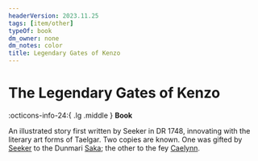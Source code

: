 ```yaml
---
headerVersion: 2023.11.25
tags: [item/other]
typeOf: book
dm_owner: none
dm_notes: color
title: Legendary Gates of Kenzo
---
```

# The Legendary Gates of Kenzo
:octicons-info-24:{ .lg .middle } **Book**  

An illustrated story first written by Seeker in DR 1748, innovating with the literary art forms of Taelgar. Two copies are known. One was gifted by [Seeker](<../../people/pcs/dunmar-fellowship/seeker.md>) to the Dunmari [Saka](<../../people/dunmari/saka.md>); the other to the fey [Caelynn](<../../people/fey/caelynn.md>).